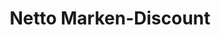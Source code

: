 ---
title: "Netto Marken-Discount"
url: /oettingen-i-bay/netto-marken-discount/
shop: Supermarkt
---